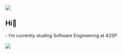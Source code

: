 ![](https://github-readme-stats.vercel.app/api?username=hpcavalcante)
## Hi👋
<div style="display: inline_block">
  <div>
    <a>- I’m currently studing Software Engineering at 42SP</a><br><br>
    <img align="left" src="https://github-readme-stats.vercel.app/api/top-langs/?username=hpcavalcante&layout=compact&langs_count=7&"/><br><br><br><br><br><br>
  </div>
</div>
